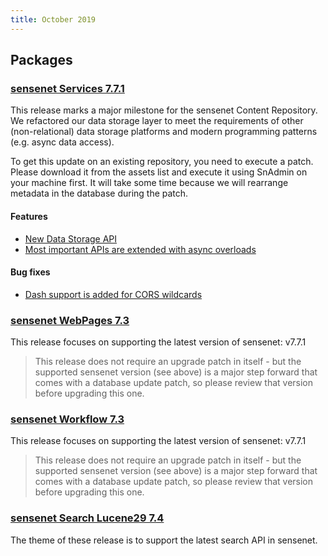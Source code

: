 ```yaml
---
title: October 2019
---
```


## Packages

### [sensenet Services 7.7.1](https://github.com/SenseNet/sensenet/releases/tag/v7.7.1)

This release marks a major milestone for the sensenet Content Repository. We refactored our data storage layer to meet the requirements of other (non-relational) data storage platforms and modern programming patterns (e.g. async data access).

To get this update on an existing repository, you need to execute a patch. Please download it from the assets list and execute it using SnAdmin on your machine first. It will take some time because we will rearrange metadata in the database during the patch.

#### Features
- [New Data Storage API](https://github.com/SenseNet/sensenet/issues/556)
- [Most important APIs are extended with async overloads](https://github.com/SenseNet/sensenet/issues/658)

#### Bug fixes

- [Dash support is added for CORS wildcards](https://github.com/SenseNet/sensenet/pull/692)


### [sensenet WebPages 7.3](https://github.com/SenseNet/sn-webpages/releases/tag/v7.3)

This release focuses on supporting the latest version of sensenet: v7.7.1

> This release does not require an upgrade patch in itself - but the supported sensenet version (see above) is a major step forward that comes with a database update patch, so please review that version before upgrading this one.

### [sensenet Workflow 7.3](https://github.com/SenseNet/sn-workflow/releases/tag/v7.3.0)

This release focuses on supporting the latest version of sensenet: v7.7.1

> This release does not require an upgrade patch in itself - but the supported sensenet version (see above) is a major step forward that comes with a database update patch, so please review that version before upgrading this one.

### [sensenet Search Lucene29 7.4](https://github.com/SenseNet/sn-search-lucene29/releases/tag/v7.4.0)

The theme of these release is to support the latest search API in sensenet.